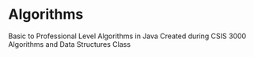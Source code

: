 # Algorithms
Basic to Professional Level Algorithms in Java
Created during CSIS 3000 Algorithms and Data Structures Class
